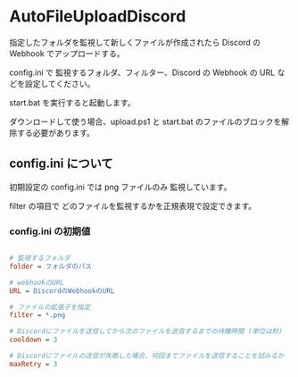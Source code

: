 # AutoFileUploadDiscord

指定したフォルダを監視して新しくファイルが作成されたら Discord の Webhook でアップロードする。

config.ini で 監視するフォルダ、フィルター、Discord の Webhook の URL などを設定してください。

start.bat を実行すると起動します。

ダウンロードして使う場合、upload.ps1 と start.bat のファイルのブロックを解除する必要があります。

## config.ini について

初期設定の config.ini では png ファイルのみ 監視しています。

filter の項目で どのファイルを監視するかを正規表現で設定できます。

### config.ini の初期値

```ini

# 監視するフォルダ
folder = フォルダのパス

# webhookのURL
URL = DiscordのWebhookのURL

# ファイルの拡張子を指定
filter = *.png

# Discordにファイルを送信してから次のファイルを送信するまでの待機時間 (単位は秒)
cooldown = 3

# Discordにファイルの送信が失敗した場合、何回までファイルを送信することを試みるか
maxRetry = 3

```
